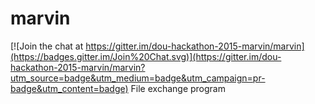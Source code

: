 # marvin

[![Join the chat at https://gitter.im/dou-hackathon-2015-marvin/marvin](https://badges.gitter.im/Join%20Chat.svg)](https://gitter.im/dou-hackathon-2015-marvin/marvin?utm_source=badge&utm_medium=badge&utm_campaign=pr-badge&utm_content=badge)
File exchange program
